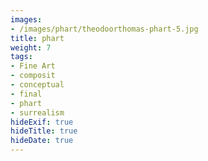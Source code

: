 ```yaml
---
images:
- /images/phart/theodoorthomas-phart-5.jpg
title: phart
weight: 7
tags:
- Fine Art
- composit
- conceptual
- final
- phart
- surrealism
hideExif: true
hideTitle: true
hideDate: true
---
```

